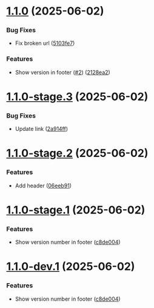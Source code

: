 # [1.1.0](https://github.com/kresimir-mihelec/versioning-poc/compare/v1.0.0...v1.1.0) (2025-06-02)


### Bug Fixes

* Fix broken url ([5103fe7](https://github.com/kresimir-mihelec/versioning-poc/commit/5103fe7bb029c8977acd74b1ab6b17624d2b70e6))


### Features

* Show version in footer ([#2](https://github.com/kresimir-mihelec/versioning-poc/issues/2)) ([2128ea2](https://github.com/kresimir-mihelec/versioning-poc/commit/2128ea255e98875eacca31163320250a47f655fa))

# [1.1.0-stage.3](https://github.com/kresimir-mihelec/versioning-poc/compare/v1.1.0-stage.2...v1.1.0-stage.3) (2025-06-02)


### Bug Fixes

* Update link ([2a914ff](https://github.com/kresimir-mihelec/versioning-poc/commit/2a914ff1b8126281a49388753fe802e8a59df1c3))

# [1.1.0-stage.2](https://github.com/kresimir-mihelec/versioning-poc/compare/v1.1.0-stage.1...v1.1.0-stage.2) (2025-06-02)


### Features

* Add header ([06eeb91](https://github.com/kresimir-mihelec/versioning-poc/commit/06eeb915c4376afa8f05fb6fc1895eca199de474))

# [1.1.0-stage.1](https://github.com/kresimir-mihelec/versioning-poc/compare/v1.0.0...v1.1.0-stage.1) (2025-06-02)


### Features

* Show version number in footer ([c8de004](https://github.com/kresimir-mihelec/versioning-poc/commit/c8de004a4e1cca0468cc6acfcbcb7874dafa0e3b))

# [1.1.0-dev.1](https://github.com/kresimir-mihelec/versioning-poc/compare/v1.0.0...v1.1.0-dev.1) (2025-06-02)


### Features

* Show version number in footer ([c8de004](https://github.com/kresimir-mihelec/versioning-poc/commit/c8de004a4e1cca0468cc6acfcbcb7874dafa0e3b))
